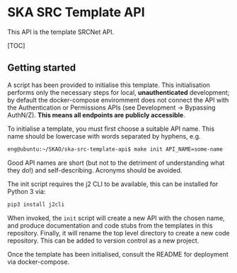 # SKA SRC Template API

This API is the template SRCNet API.

[TOC]

## Getting started

A script has been provided to initialise this template. This initialisation performs only the necessary steps for
local, **unauthenticated** development; by default the docker-compose enviromment does not connect the API with the
Authentication or Permissions APIs (see Development -> Bypassing AuthN/Z). **This means all endpoints are publicly 
accessible**.

To initialise a template, you must first choose a suitable API name. This name should be lowercase with words separated
by hyphens, e.g.

```bash
eng@ubuntu:~/SKAO/ska-src-template-api$ make init API_NAME=some-name
```

Good API names are short (but not to the detriment of understanding what they do!) and self-describing. Acronyms should
be avoided.

The init script requires the j2 CLI to be available, this can be installed for Python 3 via:
```bash
pip3 install j2cli
```

When invoked, the `init` script will create a new API with the chosen name, and produce documentation and code stubs
from the templates in this repository. Finally, it will rename the top level directory to create a new code
repository. This can be added to version control as a new project.

Once the template has been initialised, consult the README for deployment via docker-compose.